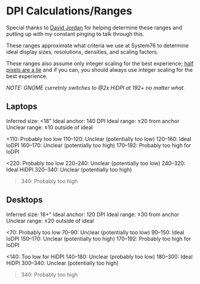 # DPI Calculations/Ranges

Special thanks to [David Jordan](https://github.com/djordan2) for helping determine these ranges and putting up with my constant pinging to talk through this.

These ranges approximate what criteria we use at System76 to determine ideal display sizes, resolutions, densities, and scaling factors.

These ranges also assume only integer scaling for the best experience; [half pixels are a lie](https://medium.com/elementaryos/what-is-hidpi-and-why-does-it-matter-b024eabea20d) and if you can, you should always use integer scaling for the best experience.

_NOTE: GNOME curretnly switches to @2x HiDPI at 192+ no matter what._

## Laptops

Inferred size: <18"
Ideal anchor:  140 DPI
Ideal range:   ±20 from anchor
Unclear range: ±10 outside of ideal

<110:    Probably too low
110–120: Unclear (potentially too low)
120–160: Ideal loDPI
160–170: Unclear (potentially too high)
170–192: Probably too high for loDPI

<220:    Probably too low
220–240: Unclear (potentially too low)
240–320: Ideal HiDPI
320–340: Unclear (potentially too high)
>340:    Probably too high


## Desktops

Inferred size: 18+"
Ideal anchor:  120 DPI
Ideal range:   ±30 from anchor
Unclear range: ±20 outside of ideal

<70:     Probably too low
70–90:   Unclear (potentially too low)
90–150:  Ideal loDPI
150–170: Unclear (potentially too high)
170–192: Probably too high for loDPI

<140:    Too low for HiDPI
140–180: Unclear (probably too low)
180–300: Ideal HiDPI
300–340: Unclear (potentially too high)
>340:    Probably too high
